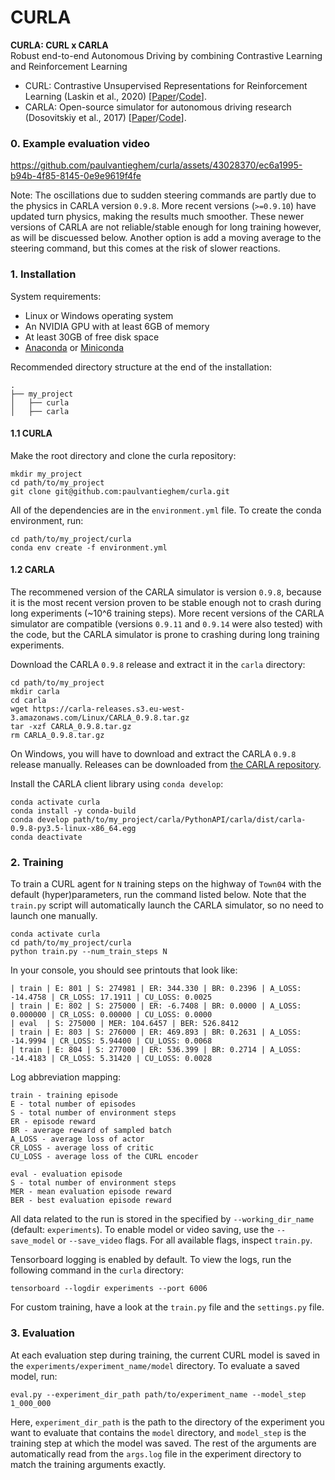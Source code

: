 # CURLA
**CURLA: CURL x CARLA**   
Robust end-to-end Autonomous Driving by combining Contrastive Learning and Reinforcement Learning

* CURL: Contrastive Unsupervised Representations for Reinforcement Learning (Laskin et al., 2020) [[Paper](https://arxiv.org/abs/2004.04136)/[Code](https://github.com/MishaLaskin/curl)].
* CARLA: Open-source simulator for autonomous driving research (Dosovitskiy et al., 2017) [[Paper](https://arxiv.org/abs/1711.03938)/[Code](https://github.com/carla-simulator/carla)].


### 0. Example evaluation video

https://github.com/paulvantieghem/curla/assets/43028370/ec6a1995-b94b-4f85-8145-0e9e9619f4fe


Note: The oscillations due to sudden steering commands are partly due to the physics in CARLA version `0.9.8`. More recent versions (`>=0.9.10`) have updated turn physics, making the results much smoother. These newer versions of CARLA are not reliable/stable enough for long training however, as will be discuessed below. Another option is add a moving average to the steering command, but this comes at the risk of slower reactions.

### 1. Installation
System requirements:
* Linux or Windows operating system
* An NVIDIA GPU with at least 6GB of memory
* At least 30GB of free disk space
* [Anaconda](https://www.anaconda.com/products/individual) or [Miniconda](https://docs.conda.io/en/latest/miniconda.html)

Recommended directory structure at the end of the installation:
```
.
├── my_project
│   ├── curla
│   ├── carla
```

#### 1.1 CURLA
Make the root directory and clone the curla repository:
```
mkdir my_project
cd path/to/my_project
git clone git@github.com:paulvantieghem/curla.git
```

All of the dependencies are in the `environment.yml` file. To create the conda environment, run:
```
cd path/to/my_project/curla
conda env create -f environment.yml
```

#### 1.2 CARLA
The recommened version of the CARLA simulator is version `0.9.8`, because it is the most recent version proven to be stable enough not to crash during long experiments (~10^6 training steps). More recent versions of the CARLA simulator are compatible (versions `0.9.11` and `0.9.14` were also tested) with the code, but the CARLA simulator is prone to crashing during long training experiments.

Download the CARLA `0.9.8` release and extract it in the `carla` directory:
```
cd path/to/my_project
mkdir carla
cd carla
wget https://carla-releases.s3.eu-west-3.amazonaws.com/Linux/CARLA_0.9.8.tar.gz
tar -xzf CARLA_0.9.8.tar.gz
rm CARLA_0.9.8.tar.gz
```
On Windows, you will have to download and extract the CARLA `0.9.8` release manually. Releases can be downloaded from [the CARLA repository](https://github.com/carla-simulator/carla/releases).

Install the CARLA client library using `conda develop`:
```
conda activate curla
conda install -y conda-build
conda develop path/to/my_project/carla/PythonAPI/carla/dist/carla-0.9.8-py3.5-linux-x86_64.egg
conda deactivate
```

### 2. Training

To train a CURL agent for `N` training steps on the highway of `Town04` with the default (hyper)parameters, run the command listed below. Note that the `train.py` script will automatically launch the CARLA simulator, so no need to launch one manually.
```
conda activate curla
cd path/to/my_project/curla
python train.py --num_train_steps N
```

In your console, you should see printouts that look like:

```
| train | E: 801 | S: 274981 | ER: 344.330 | BR: 0.2396 | A_LOSS: -14.4758 | CR_LOSS: 17.1911 | CU_LOSS: 0.0025
| train | E: 802 | S: 275000 | ER: -6.7408 | BR: 0.0000 | A_LOSS: 0.000000 | CR_LOSS: 0.00000 | CU_LOSS: 0.0000
| eval  | S: 275000 | MER: 104.6457 | BER: 526.8412
| train | E: 803 | S: 276000 | ER: 469.893 | BR: 0.2631 | A_LOSS: -14.9994 | CR_LOSS: 5.94400 | CU_LOSS: 0.0068
| train | E: 804 | S: 277000 | ER: 536.399 | BR: 0.2714 | A_LOSS: -14.4183 | CR_LOSS: 5.31420 | CU_LOSS: 0.0028
```

Log abbreviation mapping:

```
train - training episode
E - total number of episodes 
S - total number of environment steps
ER - episode reward
BR - average reward of sampled batch
A_LOSS - average loss of actor
CR_LOSS - average loss of critic
CU_LOSS - average loss of the CURL encoder

eval - evaluation episode
S - total number of environment steps
MER - mean evaluation episode reward
BER - best evaluation episode reward
```

All data related to the run is stored in the specified by `--working_dir_name` (default: `experiments`). To enable model or video saving, use the `--save_model` or `--save_video` flags. For all available flags, inspect `train.py`.

Tensorboard logging is enabled by default. To view the logs, run the following command in the `curla` directory:
```
tensorboard --logdir experiments --port 6006
```

For custom training, have a look at the `train.py` file and the `settings.py` file.

### 3. Evaluation
At each evaluation step during training, the current CURL model is saved in the `experiments/experiment_name/model` directory. To evaluate a saved model, run:
```
eval.py --experiment_dir_path path/to/experiment_name --model_step 1_000_000
```
Here, `experiment_dir_path` is the path to the directory of the experiment you want to evaluate that contains the `model` directory, and `model_step` is the training step at which the model was saved. The rest of the arguments are automatically read from the `args.log` file in the experiment directory to match the training arguments exactly.







